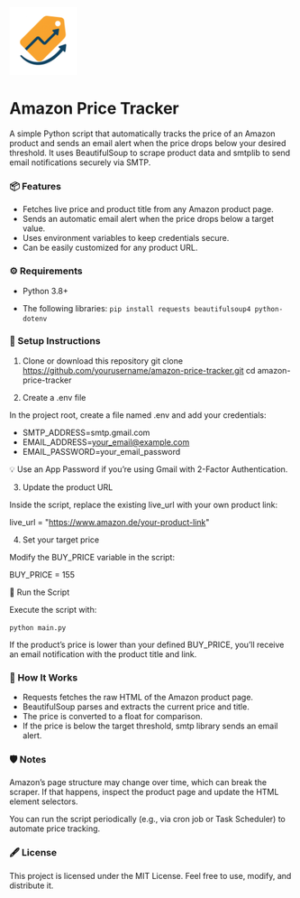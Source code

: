 <div>
  <img src="./images/logo_price_tracker.png" alt="Amazon Price Tracker Logo" width="120">
</div>

# Amazon Price Tracker 

A simple Python script that automatically tracks the price of an Amazon product and sends an email alert when the price drops below your desired threshold.
It uses BeautifulSoup to scrape product data and smtplib to send email notifications securely via SMTP.

### 📦 Features

- Fetches live price and product title from any Amazon product page.
- Sends an automatic email alert when the price drops below a target value.
- Uses environment variables to keep credentials secure.
- Can be easily customized for any product URL.

### ⚙️ Requirements

- Python 3.8+

- The following libraries: `pip install requests beautifulsoup4 python-dotenv`

### 🧰 Setup Instructions
1. Clone or download this repository
git clone https://github.com/yourusername/amazon-price-tracker.git
cd amazon-price-tracker

2. Create a .env file

In the project root, create a file named .env and add your credentials:

- SMTP_ADDRESS=smtp.gmail.com
- EMAIL_ADDRESS=your_email@example.com
- EMAIL_PASSWORD=your_email_password


💡 Use an App Password if you’re using Gmail with 2-Factor Authentication.

3. Update the product URL

Inside the script, replace the existing live_url with your own product link:

live_url = "https://www.amazon.de/your-product-link"

4. Set your target price

Modify the BUY_PRICE variable in the script:

BUY_PRICE = 155

🚀 Run the Script

Execute the script with:

`python main.py`


If the product’s price is lower than your defined BUY_PRICE,
you’ll receive an email notification with the product title and link.

### 🧠 How It Works

- Requests fetches the raw HTML of the Amazon product page.
- BeautifulSoup parses and extracts the current price and title.
- The price is converted to a float for comparison.
- If the price is below the target threshold, smtp library sends an email alert.

### 🛡️ Notes

Amazon’s page structure may change over time, which can break the scraper.
If that happens, inspect the product page and update the HTML element selectors.

You can run the script periodically (e.g., via cron job or Task Scheduler) to automate price tracking.

### 🖋️ License

This project is licensed under the MIT License. Feel free to use, modify, and distribute it.